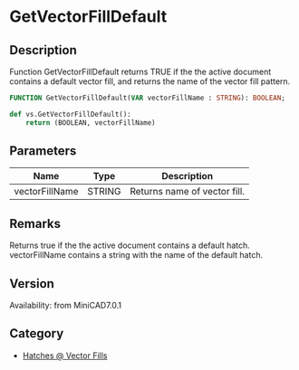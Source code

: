 # GetVectorFillDefault

## Description
Function GetVectorFillDefault returns TRUE if the the active document contains a default vector fill, and returns the name of the vector fill pattern.

```pascal
FUNCTION GetVectorFillDefault(VAR vectorFillName : STRING): BOOLEAN;
```

```python
def vs.GetVectorFillDefault():
    return (BOOLEAN, vectorFillName)
```

## Parameters
|Name|Type|Description|
|---|---|---|
|vectorFillName|STRING|Returns name of vector fill.|

## Remarks
Returns true if the the active document contains a default hatch.  vectorFillName contains a string with the name of the default hatch.

## Version
Availability: from MiniCAD7.0.1

## Category
* [Hatches @ Vector Fills](../Categories/Hatches%20-%20Vector%20Fills.md)
